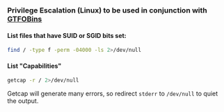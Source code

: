 ### Privilege Escalation (Linux) to be used in conjunction with [GTFOBins](https://gtfobins.github.io/gtfobins/base64/)

#### List files that have SUID or SGID bits set:

```bash
find / -type f -perm -04000 -ls 2>/dev/null
```

#### List "Capabilities"
```bash
getcap -r / 2>/dev/null
```
Getcap will generate many errors, so redirect `stderr` to `/dev/null` to quiet the output.
